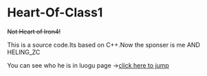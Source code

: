 # Heart-Of-Class1
~~Not Heart of Iron4!~~

This is a source code.Its based on C++.Now the sponser is me AND HELING_ZC

You can see who he is in luogu page ->[click here to jump](https://www.luogu.com.cn/user/586624)
